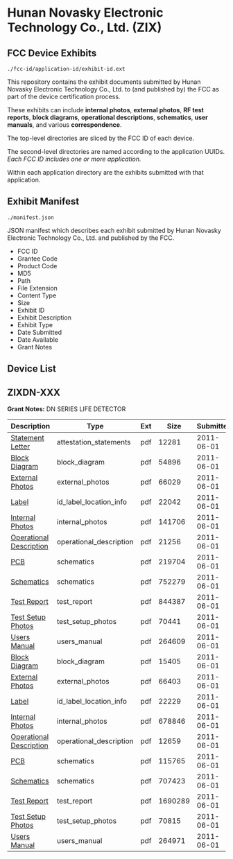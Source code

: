 # Hunan Novasky Electronic Technology Co., Ltd. (ZIX)
## FCC Device Exhibits

```
./fcc-id/application-id/exhibit-id.ext
```

This repository contains the exhibit documents submitted by Hunan Novasky Electronic Technology Co., Ltd. to (and published by) the FCC as part of the device certification process.

These exhibits can include **internal photos**, **external photos**, **RF test reports**, **block diagrams**, **operational descriptions**, **schematics**, **user manuals**, and various **correspondence**.

The top-level directories are sliced by the FCC ID of each device.

The second-level directories are named according to the application UUIDs. *Each FCC ID includes one or more application.*

Within each application directory are the exhibits submitted with that application. 

## Exhibit Manifest

```
./manifest.json
```

JSON manifest which describes each exhibit submitted by Hunan Novasky Electronic Technology Co., Ltd. and published by the FCC.

- FCC ID
- Grantee Code
- Product Code
- MD5
- Path
- File Extension
- Content Type
- Size
- Exhibit ID
- Exhibit Description
- Exhibit Type
- Date Submitted
- Date Available
- Grant Notes

## Device List
## ZIXDN-XXX
**Grant Notes:** DN SERIES LIFE DETECTOR

| Description | Type | Ext | Size | Submitted | Available |
| ----------- | ---- | --- | ---- | --------- | --------- |
| [Statement Letter](ZIXDN-XXX/7e042d844f76a07ea44a75b907ac61c8/1475614.pdf) | attestation_statements | pdf | 12281 | 2011-06-01 | 2011-06-01 |
| [Block Diagram](ZIXDN-XXX/7e042d844f76a07ea44a75b907ac61c8/1475604.pdf) | block_diagram | pdf | 54896 | 2011-06-01 | 2011-06-01 |
| [External Photos](ZIXDN-XXX/7e042d844f76a07ea44a75b907ac61c8/1475605.pdf) | external_photos | pdf | 66029 | 2011-06-01 | 2011-06-01 |
| [Label](ZIXDN-XXX/7e042d844f76a07ea44a75b907ac61c8/1475607.pdf) | id_label_location_info | pdf | 22042 | 2011-06-01 | 2011-06-01 |
| [Internal Photos](ZIXDN-XXX/7e042d844f76a07ea44a75b907ac61c8/1475606.pdf) | internal_photos | pdf | 141706 | 2011-06-01 | 2011-06-01 |
| [Operational Description](ZIXDN-XXX/7e042d844f76a07ea44a75b907ac61c8/1475608.pdf) | operational_description | pdf | 21256 | 2011-06-01 | 2011-06-01 |
| [PCB](ZIXDN-XXX/7e042d844f76a07ea44a75b907ac61c8/1475609.pdf) | schematics | pdf | 219704 | 2011-06-01 | 2011-06-01 |
| [Schematics](ZIXDN-XXX/7e042d844f76a07ea44a75b907ac61c8/1475610.pdf) | schematics | pdf | 752279 | 2011-06-01 | 2011-06-01 |
| [Test Report](ZIXDN-XXX/7e042d844f76a07ea44a75b907ac61c8/1475611.pdf) | test_report | pdf | 844387 | 2011-06-01 | 2011-06-01 |
| [Test Setup Photos](ZIXDN-XXX/7e042d844f76a07ea44a75b907ac61c8/1475612.pdf) | test_setup_photos | pdf | 70441 | 2011-06-01 | 2011-06-01 |
| [Users Manual](ZIXDN-XXX/7e042d844f76a07ea44a75b907ac61c8/1475613.pdf) | users_manual | pdf | 264609 | 2011-06-01 | 2011-06-01 |
| [Block Diagram](ZIXDN-XXX/feda67cb39e807e66ac8152de6d2ce01/1475593.pdf) | block_diagram | pdf | 15405 | 2011-06-01 | 2011-06-01 |
| [External Photos](ZIXDN-XXX/feda67cb39e807e66ac8152de6d2ce01/1475594.pdf) | external_photos | pdf | 66403 | 2011-06-01 | 2011-06-01 |
| [Label](ZIXDN-XXX/feda67cb39e807e66ac8152de6d2ce01/1475596.pdf) | id_label_location_info | pdf | 22229 | 2011-06-01 | 2011-06-01 |
| [Internal Photos](ZIXDN-XXX/feda67cb39e807e66ac8152de6d2ce01/1475595.pdf) | internal_photos | pdf | 678846 | 2011-06-01 | 2011-06-01 |
| [Operational Description](ZIXDN-XXX/feda67cb39e807e66ac8152de6d2ce01/1475597.pdf) | operational_description | pdf | 12659 | 2011-06-01 | 2011-06-01 |
| [PCB](ZIXDN-XXX/feda67cb39e807e66ac8152de6d2ce01/1475598.pdf) | schematics | pdf | 115765 | 2011-06-01 | 2011-06-01 |
| [Schematics](ZIXDN-XXX/feda67cb39e807e66ac8152de6d2ce01/1475599.pdf) | schematics | pdf | 707423 | 2011-06-01 | 2011-06-01 |
| [Test Report](ZIXDN-XXX/feda67cb39e807e66ac8152de6d2ce01/1475600.pdf) | test_report | pdf | 1690289 | 2011-06-01 | 2011-06-01 |
| [Test Setup Photos](ZIXDN-XXX/feda67cb39e807e66ac8152de6d2ce01/1475601.pdf) | test_setup_photos | pdf | 70815 | 2011-06-01 | 2011-06-01 |
| [Users Manual](ZIXDN-XXX/feda67cb39e807e66ac8152de6d2ce01/1475602.pdf) | users_manual | pdf | 264971 | 2011-06-01 | 2011-06-01 |
